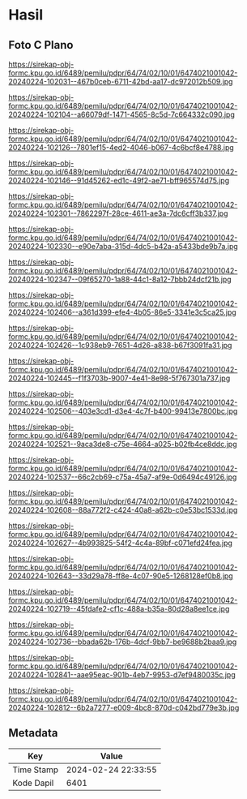 # Hasil

## Foto C Plano

https://sirekap-obj-formc.kpu.go.id/6489/pemilu/pdpr/64/74/02/10/01/6474021001042-20240224-102031--467b0ceb-6711-42bd-aa17-dc972012b509.jpg

https://sirekap-obj-formc.kpu.go.id/6489/pemilu/pdpr/64/74/02/10/01/6474021001042-20240224-102104--a66079df-1471-4565-8c5d-7c664332c090.jpg

https://sirekap-obj-formc.kpu.go.id/6489/pemilu/pdpr/64/74/02/10/01/6474021001042-20240224-102126--7801ef15-4ed2-4046-b067-4c6bcf8e4788.jpg

https://sirekap-obj-formc.kpu.go.id/6489/pemilu/pdpr/64/74/02/10/01/6474021001042-20240224-102146--91d45262-ed1c-49f2-ae71-bff965574d75.jpg

https://sirekap-obj-formc.kpu.go.id/6489/pemilu/pdpr/64/74/02/10/01/6474021001042-20240224-102301--7862297f-28ce-4611-ae3a-7dc6cff3b337.jpg

https://sirekap-obj-formc.kpu.go.id/6489/pemilu/pdpr/64/74/02/10/01/6474021001042-20240224-102330--e90e7aba-315d-4dc5-b42a-a5433bde9b7a.jpg

https://sirekap-obj-formc.kpu.go.id/6489/pemilu/pdpr/64/74/02/10/01/6474021001042-20240224-102347--09f65270-1a88-44c1-8a12-7bbb24dcf21b.jpg

https://sirekap-obj-formc.kpu.go.id/6489/pemilu/pdpr/64/74/02/10/01/6474021001042-20240224-102406--a361d399-efe4-4b05-86e5-3341e3c5ca25.jpg

https://sirekap-obj-formc.kpu.go.id/6489/pemilu/pdpr/64/74/02/10/01/6474021001042-20240224-102426--1c938eb9-7651-4d26-a838-b67f3091fa31.jpg

https://sirekap-obj-formc.kpu.go.id/6489/pemilu/pdpr/64/74/02/10/01/6474021001042-20240224-102445--f1f3703b-9007-4e41-8e98-5f767301a737.jpg

https://sirekap-obj-formc.kpu.go.id/6489/pemilu/pdpr/64/74/02/10/01/6474021001042-20240224-102506--403e3cd1-d3e4-4c7f-b400-99413e7800bc.jpg

https://sirekap-obj-formc.kpu.go.id/6489/pemilu/pdpr/64/74/02/10/01/6474021001042-20240224-102521--9aca3de8-c75e-4664-a025-b02fb4ce8ddc.jpg

https://sirekap-obj-formc.kpu.go.id/6489/pemilu/pdpr/64/74/02/10/01/6474021001042-20240224-102537--66c2cb69-c75a-45a7-af9e-0d6494c49126.jpg

https://sirekap-obj-formc.kpu.go.id/6489/pemilu/pdpr/64/74/02/10/01/6474021001042-20240224-102608--88a772f2-c424-40a8-a62b-c0e53bc1533d.jpg

https://sirekap-obj-formc.kpu.go.id/6489/pemilu/pdpr/64/74/02/10/01/6474021001042-20240224-102627--4b993825-54f2-4c4a-89bf-c071efd24fea.jpg

https://sirekap-obj-formc.kpu.go.id/6489/pemilu/pdpr/64/74/02/10/01/6474021001042-20240224-102643--33d29a78-ff8e-4c07-90e5-1268128ef0b8.jpg

https://sirekap-obj-formc.kpu.go.id/6489/pemilu/pdpr/64/74/02/10/01/6474021001042-20240224-102719--45fdafe2-cf1c-488a-b35a-80d28a8ee1ce.jpg

https://sirekap-obj-formc.kpu.go.id/6489/pemilu/pdpr/64/74/02/10/01/6474021001042-20240224-102736--bbada62b-176b-4dcf-9bb7-be9688b2baa9.jpg

https://sirekap-obj-formc.kpu.go.id/6489/pemilu/pdpr/64/74/02/10/01/6474021001042-20240224-102841--aae95eac-901b-4eb7-9953-d7ef9480035c.jpg

https://sirekap-obj-formc.kpu.go.id/6489/pemilu/pdpr/64/74/02/10/01/6474021001042-20240224-102812--6b2a7277-e009-4bc8-870d-c042bd779e3b.jpg


## Metadata

| Key        | Value               |
| ---------- | ------------------- |
| Time Stamp | 2024-02-24 22:33:55 |
| Kode Dapil | 6401                |



